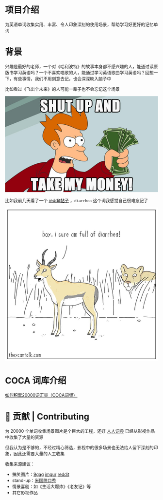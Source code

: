 # 项目介绍
为英语单词收集实用、丰富、令人印象深刻的使用场景，帮助学习好更好的记忆单词

# 背景
兴趣是最好的老师，一个对《哈利波特》的故事本身都不感兴趣的人，能通过读原版书学习英语吗？一个不喜欢唱歌的人，能通过学习英语歌曲学习英语吗？回想一下，有些事情，我们不用刻意去记，也会深深映入脑子中

比如看过《飞出个未来》的人可能一辈子也不会忘记这个场景

![deterrent](images/shutup.jfif )

比如我前几天看了一个 [reddit帖子](https://www.reddit.com/r/funny/comments/sxhpjo/deterrent) ，`diarrhea` 这个词我感觉自己很难忘记了

![deterrent](images/deterrent.jpg)


# COCA 词库介绍
[如何积累20000词汇量（COCA词频）](https://zhuanlan.zhihu.com/p/20800565)

# 🤝 贡献 | Contributing
为 20000 个单词收集场景图片是个巨大的工程，还好 [人人词典](https://www.91dict.com/) 已经从影视作品中收集了大量的资源

但我认为是不够的，不经过精心筛选，影视中的很多场景也无法给人留下深刻的印象，因此还需要大量的人工收集

收集来源建议：
- 搞笑图片：[9gag](https://9gag.com/) [imgur](https://imgur.com/) [reddit](https://www.reddit.com/)
- stand-up：[米国脱口秀](https://space.bilibili.com/142371069?from=search&seid=9413455629274285401&spm_id_from=333.337.0.0)
- 情景喜剧：如《生活大爆炸》《老友记》等
- 其它影视作品

